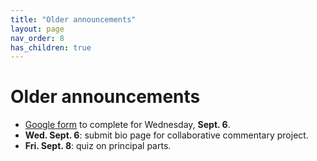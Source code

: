 ```yaml
---
title: "Older announcements"
layout: page
nav_order: 8
has_children: true
---
```



# Older announcements 

- [Google form](https://forms.gle/wAi9oZjsK8xTeK2b6) to complete for Wednesday, **Sept. 6**.
- **Wed. Sept. 6**: submit bio page for collaborative commentary project.
- **Fri. Sept. 8**: quiz on principal parts.